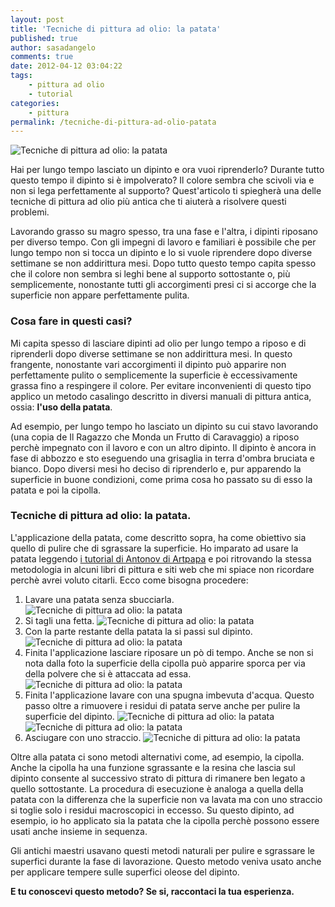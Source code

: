 ```yaml
---
layout: post
title: 'Tecniche di pittura ad olio: la patata'
published: true
author: sasadangelo
comments: true
date: 2012-04-12 03:04:22
tags:
    - pittura ad olio
    - tutorial
categories:
    - pittura
permalink: /tecniche-di-pittura-ad-olio-patata
---
```


![Tecniche di pittura ad olio: la patata](https://www.disegnoepittura.it/wp-content/uploads/pulire-dipinto-con-patata-5.JPG "Tecniche di pittura ad olio: la patata")

Hai per lungo tempo lasciato un dipinto e ora vuoi riprenderlo? Durante tutto questo tempo il dipinto si è impolverato? Il colore sembra che scivoli via e non si lega perfettamente al supporto? Quest'articolo ti spiegherà una delle tecniche di pittura ad olio più antica che ti aiuterà a risolvere questi problemi.

Lavorando grasso su magro spesso, tra una fase e l'altra, i dipinti riposano per diverso tempo. Con gli impegni di lavoro e familiari è possibile che per lungo tempo non si tocca un dipinto e lo si vuole riprendere dopo diverse settimane se non addirittura mesi. Dopo tutto questo tempo capita spesso che il colore non sembra si leghi bene al supporto sottostante o, più semplicemente, nonostante tutti gli accorgimenti presi ci si accorge che la superficie non appare perfettamente pulita.

### Cosa fare in questi casi?

Mi capita spesso di lasciare dipinti ad olio per lungo tempo a riposo e di riprenderli dopo diverse settimane se non addirittura mesi. In questo frangente, nonostante vari accorgimenti il dipinto può apparire non perfettamente pulito o semplicemente la superficie è eccessivamente grassa fino a respingere il colore. Per evitare inconvenienti di questo tipo applico un metodo casalingo descritto in diversi manuali di pittura antica, ossia: **l'uso della patata**.

Ad esempio, per lungo tempo ho lasciato un dipinto su cui stavo lavorando (una copia de Il Ragazzo che Monda un Frutto di Caravaggio) a riposo perchè impegnato con il lavoro e con un altro dipinto. Il dipinto è ancora in fase di abbozzo e sto eseguendo una grisaglia in terra d'ombra bruciata e bianco. Dopo diversi mesi ho deciso di riprenderlo e, pur apparendo la superficie in buone condizioni, come prima cosa ho passato su di esso la patata e poi la cipolla.

### Tecniche di pittura ad olio: la patata.

L'applicazione della patata, come descritto sopra, ha come obiettivo sia quello di pulire che di sgrassare la superficie. Ho imparato ad usare la patata leggendo [i tutorial di Antonov di Artpapa](http://www.artpapa.com/) e poi ritrovando la stessa metodologia in alcuni libri di pittura e siti web che mi spiace non ricordare perchè avrei voluto citarli. Ecco come bisogna procedere:

1. Lavare una patata senza sbucciarla. ![Tecniche di pittura ad olio: la patata](https://www.disegnoepittura.it/wp-content/uploads/pulire-dipinto-con-patata-1.JPG "Tecniche di pittura ad olio: la patata")
2. Si tagli una fetta. ![Tecniche di pittura ad olio: la patata](https://www.disegnoepittura.it/wp-content/uploads/pulire-dipinto-con-patata-2.JPG "Tecniche di pittura ad olio: la patata")
3. Con la parte restante della patata la si passi sul dipinto. ![Tecniche di pittura ad olio: la patata](https://www.disegnoepittura.it/wp-content/uploads/pulire-dipinto-con-patata-3.JPG "Tecniche di pittura ad olio: la patata")
4. Finita l'applicazione lasciare riposare un pò di tempo. Anche se non si nota dalla foto la superficie della cipolla può apparire sporca per via della polvere che si è attaccata ad essa. ![Tecniche di pittura ad olio: la patata](https://www.disegnoepittura.it/wp-content/uploads/pulire-dipinto-con-patata-4.JPG "Tecniche di pittura ad olio: la patata")
5. Finita l'applicazione lavare con una spugna imbevuta d'acqua. Questo passo oltre a rimuovere i residui di patata serve anche per pulire la superficie del dipinto. ![Tecniche di pittura ad olio: la patata](https://www.disegnoepittura.it/wp-content/uploads/pulire-dipinto-con-patata-5.JPG "Tecniche di pittura ad olio: la patata")   ![Tecniche di pittura ad olio: la patata](https://www.disegnoepittura.it/wp-content/uploads/pulire-dipinto-con-patata-6.JPG "Tecniche di pittura ad olio: la patata")
6. Asciugare con uno straccio. ![Tecniche di pittura ad olio: la patata](https://www.disegnoepittura.it/wp-content/uploads/pulire-dipinto-con-patata-7.JPG "Tecniche di pittura ad olio: la patata")

Oltre alla patata ci sono metodi alternativi come, ad esempio, la cipolla. Anche la cipolla ha una funzione sgrassante e la resina che lascia sul dipinto consente al successivo strato di pittura di rimanere ben legato a quello sottostante. La procedura di esecuzione è analoga a quella della patata con la differenza che la superficie non va lavata ma con uno straccio si toglie solo i residui macroscopici in eccesso. Su questo dipinto, ad esempio, io ho applicato sia la patata che la cipolla perchè possono essere usati anche insieme in sequenza.

Gli antichi maestri usavano questi metodi naturali per pulire e sgrassare le superfici durante la fase di lavorazione. Questo metodo veniva usato anche per applicare tempere sulle superfici oleose del dipinto.

**E tu conoscevi questo metodo? Se si, raccontaci la tua esperienza.**
